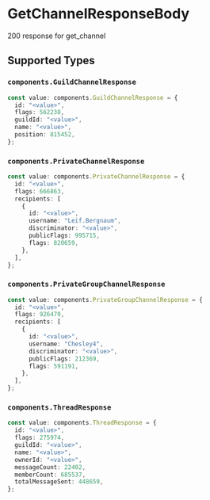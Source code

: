 # GetChannelResponseBody

200 response for get_channel


## Supported Types

### `components.GuildChannelResponse`

```typescript
const value: components.GuildChannelResponse = {
  id: "<value>",
  flags: 562238,
  guildId: "<value>",
  name: "<value>",
  position: 815452,
};
```

### `components.PrivateChannelResponse`

```typescript
const value: components.PrivateChannelResponse = {
  id: "<value>",
  flags: 666863,
  recipients: [
    {
      id: "<value>",
      username: "Leif.Bergnaum",
      discriminator: "<value>",
      publicFlags: 995715,
      flags: 820659,
    },
  ],
};
```

### `components.PrivateGroupChannelResponse`

```typescript
const value: components.PrivateGroupChannelResponse = {
  id: "<value>",
  flags: 926479,
  recipients: [
    {
      id: "<value>",
      username: "Chesley4",
      discriminator: "<value>",
      publicFlags: 212369,
      flags: 591191,
    },
  ],
};
```

### `components.ThreadResponse`

```typescript
const value: components.ThreadResponse = {
  id: "<value>",
  flags: 275974,
  guildId: "<value>",
  name: "<value>",
  ownerId: "<value>",
  messageCount: 22402,
  memberCount: 685537,
  totalMessageSent: 448659,
};
```

